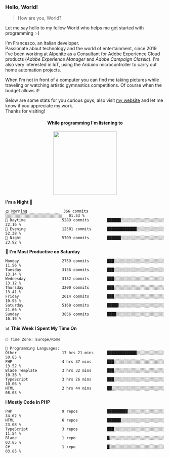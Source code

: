 ### Hello, World!

> How are you, World?

Let me say hello to my fellow World who helps me get started with programming :-)

I'm Francesco, an Italian developer.  
Passionate about technology and the world of entertainment, since 2019 I've been working at [Alpenite](https://www.alpenite.com) as a Consultant for Adobe Experience Cloud products (*Adobe Experience Manager* and *Adobe Campaign Classic*). I'm also very interested in IoT, using the *Arduino* microcontroller to carry out home automation projects.

When I'm not in front of a computer you can find me taking pictures while traveling or watching artistic gymnastics competitions. Of course when the budget allows it!

Below are some stats for you curious guys; also visit [my website](https://www.francescorega.eu) and let me know if you appreciate my work.  
Thanks for visiting!

<div align="center">
  <h4>While programming I'm listening to</h4>
  <a href="https://apps.francescorega.eu/now-playing/11147232609" target="_blank"><img src="https://apps.francescorega.eu/now-playing/11147232609" width="200"></a>
</div>

<!--START_SECTION:waka-->
**I'm a Night 🦉** 

```text
🌞 Morning                366 commits         ░░░░░░░░░░░░░░░░░░░░░░░░░   01.53 % 
🌆 Daytime                5289 commits        ██████░░░░░░░░░░░░░░░░░░░   22.16 % 
🌃 Evening                12501 commits       █████████████░░░░░░░░░░░░   52.38 % 
🌙 Night                  5709 commits        ██████░░░░░░░░░░░░░░░░░░░   23.92 % 
```
📅 **I'm Most Productive on Saturday** 

```text
Monday                   2759 commits        ███░░░░░░░░░░░░░░░░░░░░░░   11.56 % 
Tuesday                  3136 commits        ███░░░░░░░░░░░░░░░░░░░░░░   13.14 % 
Wednesday                3132 commits        ███░░░░░░░░░░░░░░░░░░░░░░   13.12 % 
Thursday                 3200 commits        ███░░░░░░░░░░░░░░░░░░░░░░   13.41 % 
Friday                   2614 commits        ███░░░░░░░░░░░░░░░░░░░░░░   10.95 % 
Saturday                 5168 commits        █████░░░░░░░░░░░░░░░░░░░░   21.66 % 
Sunday                   3856 commits        ████░░░░░░░░░░░░░░░░░░░░░   16.16 % 
```


📊 **This Week I Spent My Time On** 

```text
🕑︎ Time Zone: Europe/Rome

💬 Programming Languages: 
Other                    17 hrs 21 mins      █████████████░░░░░░░░░░░░   50.85 % 
PHP                      4 hrs 37 mins       ███░░░░░░░░░░░░░░░░░░░░░░   13.52 % 
Blade Template           3 hrs 32 mins       ███░░░░░░░░░░░░░░░░░░░░░░   10.38 % 
TypeScript               3 hrs 26 mins       ███░░░░░░░░░░░░░░░░░░░░░░   10.06 % 
HTML                     2 hrs 44 mins       ██░░░░░░░░░░░░░░░░░░░░░░░   08.03 % 
```

**I Mostly Code in PHP** 

```text
PHP                      9 repos             █████████░░░░░░░░░░░░░░░░   34.62 % 
HTML                     6 repos             ██████░░░░░░░░░░░░░░░░░░░   23.08 % 
TypeScript               3 repos             ███░░░░░░░░░░░░░░░░░░░░░░   11.54 % 
Blade                    1 repo              █░░░░░░░░░░░░░░░░░░░░░░░░   03.85 % 
C#                       1 repo              █░░░░░░░░░░░░░░░░░░░░░░░░   03.85 % 
```




<!--END_SECTION:waka-->
